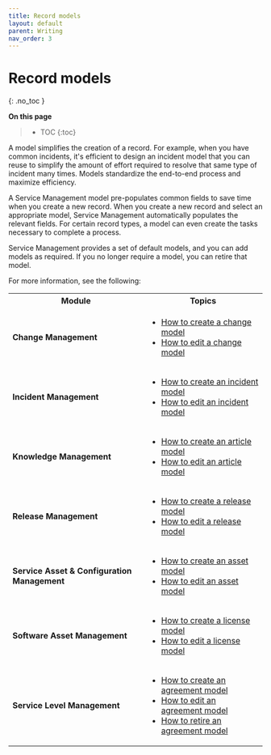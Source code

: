 ```yaml
---
title: Record models
layout: default
parent: Writing
nav_order: 3
---
```


# Record models
{: .no_toc }

**On this page**

> - TOC
> {:toc}

<p>A model simplifies the creation of a record. For example, when you have common incidents, it's efficient to design an incident model that you can reuse to simplify the amount of effort required to resolve that same type of incident many times. Models standardize the end-to-end process and maximize efficiency.</p>

<p>A Service Management model pre-populates common fields to save time when you create a new record. When you create a new record and select an appropriate model, Service Management automatically populates the relevant fields. For certain record types, a model can even create the tasks necessary to complete a process.</p>

<p>Service Management provides a set of default models, and you can add models as required. If you no longer require a model, you can retire that model.</p>

<p>For more information, see the following:</p>

<table>
	<tbody>
		<tr>
			<th>Module</th>
			<th>Topics</th>
		</tr>
		<tr>
			<td><b>Change Management</b></td>
			<td>
			<ul>
				<li><a href="/doc/423/25.2/addchangemodel" title="SMAX:25.1/AddChangeModel">How to create a change model</a></li>
				<li><a href="/doc/423/25.2/editchangemodel" title="SMAX:25.1/EditChangeModel">How to edit a change model</a></li>
			</ul>
			</td>
		</tr>
		<tr>
			<td><b>Incident Management</b></td>
			<td>
			<ul>
				<li><a href="/doc/423/25.2/addincidentmodel" title="SMAX:25.1/AddIncidentModel">How to create an incident model</a></li>
				<li><a href="/doc/423/25.2/editincidentmodel" title="SMAX:25.1/EditIncidentModel">How to edit an incident model</a></li>
			</ul>
			</td>
		</tr>
		<tr>
			<td><b>Knowledge Management</b></td>
			<td>
			<ul>
				<li><a href="/doc/423/25.2/createarticlemodel" title="SMAX:25.1/CreateArticleModel">How to create an article model</a></li>
				<li><a href="/doc/423/25.2/editarticlemodel" title="SMAX:25.1/EditArticleModel">How to edit an article model</a></li>
			</ul>
			</td>
		</tr>
		<tr>
			<td><b>Release Management</b></td>
			<td>
			<ul>
				<li><a href="/doc/423/25.2/createreleasemodel" title="SMAX:25.1/CreateReleaseModel">How to create a release model</a></li>
				<li><a href="/doc/423/25.2/editreleasemodel" title="SMAX:25.1/EditReleaseModel">How to edit a release model</a></li>
			</ul>
			</td>
		</tr>
		<tr>
			<td><b>Service Asset &amp; Configuration Management</b></td>
			<td>
			<ul>
				<li><a href="/doc/423/25.2/createassetmodel" title="SMAX:25.1/CreateAssetModel">How to create an asset model</a></li>
				<li><a href="/doc/423/25.2/editassetmodel" title="SMAX:25.1/EditAssetModel">How to edit an asset model</a></li>
			</ul>
			</td>
		</tr>
		<tr>
			<td><b>Software Asset Management</b></td>
			<td>
			<ul>
				<li><a href="/doc/423/25.2/createlicensemodel" title="SMAX:25.1/CreateLicenseModel">How to create a license model</a></li>
				<li><a href="/doc/423/25.2/editlicensemodel" title="SMAX:25.1/EditLicenseModel">How to edit a license model</a></li>
			</ul>
			</td>
		</tr>
		<tr>
			<td><b>Service Level Management</b></td>
			<td>
			<ul>
				<li><a href="/doc/423/25.2/createagreementmodel" title="How to create an agreement model">How to create an agreement model</a></li>
				<li><a data-auth="NotApplicable" href="/doc/423/25.2/editagreementmodel" title="How to edit an agreement model">How to edit an agreement model</a></li>
				<li><a data-auth="NotApplicable" href="/doc/423/25.2/retireagreementmodel" title="How to retire an agreement model">How to retire an agreement model</a></li>
			</ul>
			</td>
		</tr>
	</tbody>
</table>